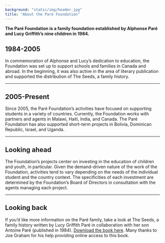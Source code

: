 ```yaml
---
background: "static/img/header.jpg"
title: "About the Paré Foundation"
---
```


**The Paré Foundation is a family foundation established by Alphonse Paré and Lucy Griffith’s nine children in 1984.**

## 1984-2005

In commemoration of Alphonse and Lucy’s dedication to education, the Foundation was set up to support schools and families in Canada and abroad. In the beginning, it was also active in the area of literary publication and supported the distribution of The Seeds, a family history.

---

## 2005-Present

Since 2005, the Paré Foundation’s activities have focused on supporting students in a variety of countries. Currently, the Foundation works with partners and agents in Malawi, Haiti, India, and Canada. The Paré Foundation has also supported short-term projects in Bolivia, Dominican Republic, Israel, and Uganda.

---

## Looking ahead

The Foundation’s projects center on investing in the education of children and youth, in particular. Given the demand-driven nature of the work of the Foundation, activities tend to vary depending on the needs of the individual student and the country context. The specificities of each investment are determined by the Foundation’s Board of Directors in consultation with the agents managing each project.

---

## Looking back

If you’d like more information on the Paré family, take a look at The Seeds, a family history written by Lucy Griffith Paré in collaboration with her son Antoine Paré (published in 1984). [Download the book here](https://www.ballyhoo.ca/lucy-pareacute-the-seeds.html). Many thanks to Joe Graham for his help providing online access to this book.
